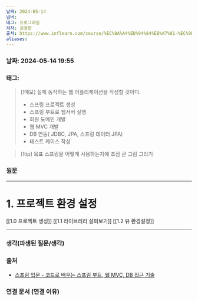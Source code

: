```yaml
---
날짜: 2024-05-14
넘버: 
태그: 프로그래밍
저자: 김영한
출처: https://www.inflearn.com/course/%EC%8A%A4%ED%94%84%EB%A7%81-%EC%9E%85%EB%AC%B8-%EC%8A%A4%ED%94%84%EB%A7%81%EB%B6%80%ED%8A%B8
aliases:
---
```

### 날짜:  2024-05-14 19:55

### 태그:

>[!메모]
> 실제 동작하는 웹 어플리케이션을 작성할 것이다.
> - 스프링 프로젝트 생성
> - 스프링 부트로 웹서버 실행
> - 회원 도메인 개발
> - 웹 MVC 개발
> - DB 연동( JDBC, JPA, 스프링 데이터 JPA)
> - 테스트 케이스 작성


> [!tip] 목표
> 스프링을 어떻게 사용하는지에 초점
> 큰 그림 그리기
### 원문
---
# 1. 프로젝트 환경 설정
[[1.0 프로젝트 생성]]
[[1.1 라이브러리 살펴보기]]
[[1.2 뷰 환경설정]]



---
### 생각(파생된 질문/생각)

### 출처
- [스프링 입문 - 코드로 배우는 스프링 부트, 웹 MVC, DB 접근 기술](https://www.inflearn.com/course/%EC%8A%A4%ED%94%84%EB%A7%81-%EC%9E%85%EB%AC%B8-%EC%8A%A4%ED%94%84%EB%A7%81%EB%B6%80%ED%8A%B8)

### 연결 문서 (연결 이유)
